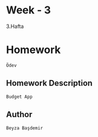 # Week - 3
3.Hafta

# Homework 
```Ödev```


## Homework Description

```Budget App ```


## Author

```Beyza Başdemir```
